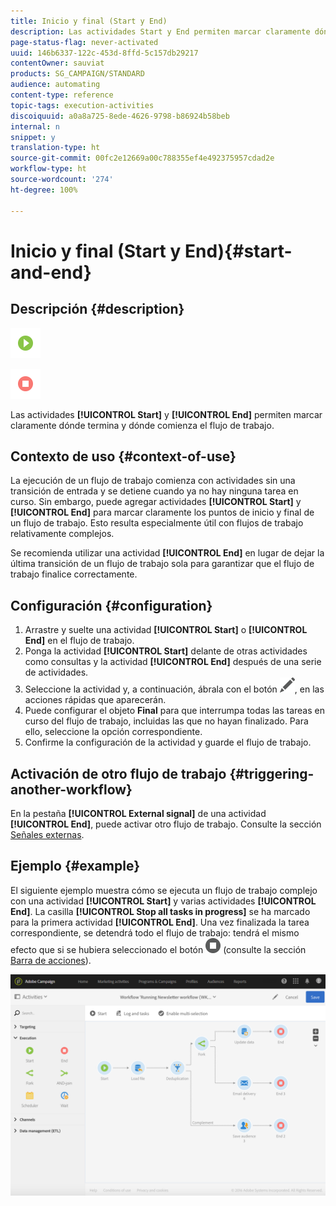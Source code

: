 ```yaml
---
title: Inicio y final (Start y End)
description: Las actividades Start y End permiten marcar claramente dónde termina y dónde comienza el flujo de trabajo.
page-status-flag: never-activated
uuid: 146b6337-122c-453d-8ffd-5c157db29217
contentOwner: sauviat
products: SG_CAMPAIGN/STANDARD
audience: automating
content-type: reference
topic-tags: execution-activities
discoiquuid: a0a8a725-8ede-4626-9798-b86924b58beb
internal: n
snippet: y
translation-type: ht
source-git-commit: 00fc2e12669a00c788355ef4e492375957cdad2e
workflow-type: ht
source-wordcount: '274'
ht-degree: 100%

---
```



# Inicio y final (Start y End){#start-and-end}

## Descripción {#description}

![](assets/start.png)

![](assets/end.png)

Las actividades **[!UICONTROL Start]** y **[!UICONTROL End]** permiten marcar claramente dónde termina y dónde comienza el flujo de trabajo.

## Contexto de uso {#context-of-use}

La ejecución de un flujo de trabajo comienza con actividades sin una transición de entrada y se detiene cuando ya no hay ninguna tarea en curso. Sin embargo, puede agregar actividades **[!UICONTROL Start]** y **[!UICONTROL End]** para marcar claramente los puntos de inicio y final de un flujo de trabajo. Esto resulta especialmente útil con flujos de trabajo relativamente complejos.

Se recomienda utilizar una actividad **[!UICONTROL End]** en lugar de dejar la última transición de un flujo de trabajo sola para garantizar que el flujo de trabajo finalice correctamente.

## Configuración {#configuration}

1. Arrastre y suelte una actividad **[!UICONTROL Start]** o **[!UICONTROL End]** en el flujo de trabajo.
1. Ponga la actividad **[!UICONTROL Start]** delante de otras actividades como consultas y la actividad **[!UICONTROL End]** después de una serie de actividades.
1. Seleccione la actividad y, a continuación, ábrala con el botón ![](assets/edit_darkgrey-24px.png), en las acciones rápidas que aparecerán.
1. Puede configurar el objeto **Final** para que interrumpa todas las tareas en curso del flujo de trabajo, incluidas las que no hayan finalizado. Para ello, seleccione la opción correspondiente.
1. Confirme la configuración de la actividad y guarde el flujo de trabajo.

## Activación de otro flujo de trabajo {#triggering-another-workflow}

En la pestaña **[!UICONTROL External signal]** de una actividad **[!UICONTROL End]**, puede activar otro flujo de trabajo. Consulte la sección [Señales externas](../../automating/using/external-signal.md).

## Ejemplo {#example}

El siguiente ejemplo muestra cómo se ejecuta un flujo de trabajo complejo con una actividad **[!UICONTROL Start]** y varias actividades **[!UICONTROL End]**. La casilla **[!UICONTROL Stop all tasks in progress]** se ha marcado para la primera actividad **[!UICONTROL End]**. Una vez finalizada la tarea correspondiente, se detendrá todo el flujo de trabajo: tendrá el mismo efecto que si se hubiera seleccionado el botón ![](assets/stop_darkgrey-24px.png) (consulte la sección [Barra de acciones](../../automating/using/workflow-interface.md#action-bar)).

![](assets/wkf_start_end_example.png)

